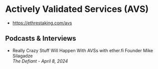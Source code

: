 # Actively Validated Services (AVS)

- https://ethrestaking.com/avs

## Podcasts & Interviews

- Really Crazy Stuff Will Happen With AVSs with ether.fi Founder Mike Silagadze
  <br/>_The Defiant - April 8, 2024_
